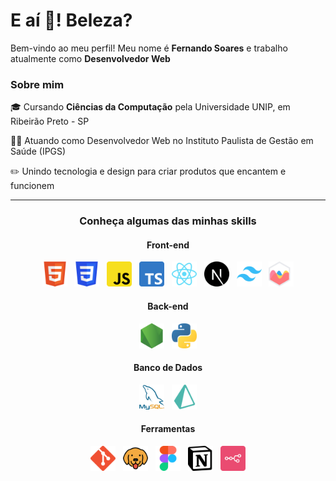 <h1 align="left">E aí 👋! Beleza?</h1> 
<p>Bem-vindo ao meu perfil! Meu nome é <strong>Fernando Soares</strong> e trabalho atualmente como <strong>Desenvolvedor Web</strong></p>

<h3>Sobre mim</h3>
<p>🎓 Cursando <b>Ciências da Computação</b> pela Universidade UNIP, em Ribeirão Preto - SP</p>
<p>👨‍💻 Atuando como Desenvolvedor Web no Instituto Paulista de Gestão em Saúde (IPGS)</p>
<p>✏️ Unindo tecnologia e design para criar produtos que encantem e funcionem</p>

---

<h3 align="center">Conheça algumas das minhas skills</h3>
<h4 align="center">Front-end</h4>
<p align="center">
  <img src="img/Logo_HTML.png" alt="HTML5" height="40px" title="HTML5">&nbsp;&nbsp;
  <img src="img/Logo_CSS.png" alt="CSS3" height="40px" title="CSS3">&nbsp;&nbsp;
  <img src="img/Logo_JavaScript.png" alt="JavaScript" height="40px" title="JavaScript">&nbsp;&nbsp;
  <img src="img/Logo_TypeScript.png" alt="TypeScript" height="40px" title="TypeScript">&nbsp;&nbsp;
  <img src="img/Logo_React.png" alt="React" height="40px" title="React">&nbsp;&nbsp;
  <img src="img/Logo_Next.png" alt="Next.js" height="40px" title="Next.js">&nbsp;&nbsp;
  <img src="img/Logo_TailwindCss.png" alt="Tailwind CSS" height="40px" title="Tailwind CSS">&nbsp;&nbsp;
  <img src="img/Logo_ChartJs.png" alt="Chart.js" height="40px" title="Chart.js">
</p>

<h4 align="center">Back-end</h4>
    <p align="center">
        <img src="img/Logo_NodeJs.png" alt="Node.js" height="40px" title="Node.js">&nbsp;&nbsp;
        <img src="img/Logo_Python.png" alt="Python" height="40px" title="Python">
    </p>

<h4 align="center">Banco de Dados</h4>
    <p align="center">
        <img src="img/Logo_MYSQL.png" alt="MySQL" height="40px" title="MySQL">&nbsp;&nbsp;
        <img src="img/Logo_Prisma.png" alt="Prisma" height="40px" title="Prisma">
    </p>

<h4 align="center">Ferramentas</h4>
    <p align="center">
        <img src="img/Logo_Git.png" alt="Git" title="Git" height="40px">&nbsp;&nbsp;
        <img src="img/Logo_Bruno.png" alt="Bruno" title="Bruno" height="40px">&nbsp;&nbsp;
        <img src="img/Logo_Figma.png" alt="Figma" title="Figma" height="40px">&nbsp;&nbsp;
        <img src="img/Logo_Notion.png" alt="Notion" title="Notion" height="40px">&nbsp;&nbsp;
        <img src="img/Logo_n8n.png" alt="n8n" title="n8n" height="40px">
    </p>
